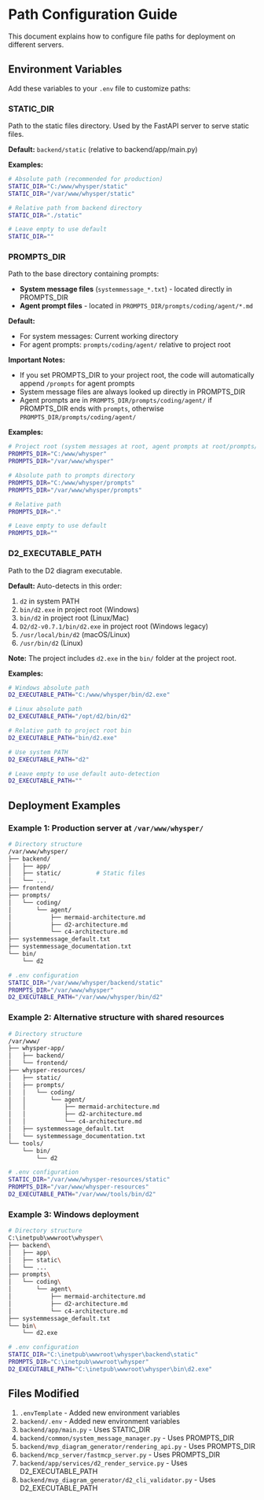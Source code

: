 # Path Configuration Guide

This document explains how to configure file paths for deployment on different servers.

## Environment Variables

Add these variables to your `.env` file to customize paths:

### STATIC_DIR
Path to the static files directory. Used by the FastAPI server to serve static files.

**Default:** `backend/static` (relative to backend/app/main.py)

**Examples:**
```bash
# Absolute path (recommended for production)
STATIC_DIR="C:/www/whysper/static"
STATIC_DIR="/var/www/whysper/static"

# Relative path from backend directory
STATIC_DIR="./static"

# Leave empty to use default
STATIC_DIR=""
```

### PROMPTS_DIR
Path to the base directory containing prompts:
- **System message files** (`systemmessage_*.txt`) - located directly in PROMPTS_DIR
- **Agent prompt files** - located in `PROMPTS_DIR/prompts/coding/agent/*.md`

**Default:**
- For system messages: Current working directory
- For agent prompts: `prompts/coding/agent/` relative to project root

**Important Notes:**
- If you set PROMPTS_DIR to your project root, the code will automatically append `/prompts` for agent prompts
- System message files are always looked up directly in PROMPTS_DIR
- Agent prompts are in `PROMPTS_DIR/prompts/coding/agent/` if PROMPTS_DIR ends with `prompts`, otherwise `PROMPTS_DIR/prompts/coding/agent/`

**Examples:**
```bash
# Project root (system messages at root, agent prompts at root/prompts/coding/agent/)
PROMPTS_DIR="C:/www/whysper"
PROMPTS_DIR="/var/www/whysper"

# Absolute path to prompts directory
PROMPTS_DIR="C:/www/whysper/prompts"
PROMPTS_DIR="/var/www/whysper/prompts"

# Relative path
PROMPTS_DIR="."

# Leave empty to use default
PROMPTS_DIR=""
```

### D2_EXECUTABLE_PATH
Path to the D2 diagram executable.

**Default:** Auto-detects in this order:
1. `d2` in system PATH
2. `bin/d2.exe` in project root (Windows)
3. `bin/d2` in project root (Linux/Mac)
4. `D2/d2-v0.7.1/bin/d2.exe` in project root (Windows legacy)
5. `/usr/local/bin/d2` (macOS/Linux)
6. `/usr/bin/d2` (Linux)

**Note:** The project includes `d2.exe` in the `bin/` folder at the project root.

**Examples:**
```bash
# Windows absolute path
D2_EXECUTABLE_PATH="C:/www/whysper/bin/d2.exe"

# Linux absolute path
D2_EXECUTABLE_PATH="/opt/d2/bin/d2"

# Relative path to project root bin
D2_EXECUTABLE_PATH="bin/d2.exe"

# Use system PATH
D2_EXECUTABLE_PATH="d2"

# Leave empty to use default auto-detection
D2_EXECUTABLE_PATH=""
```

## Deployment Examples

### Example 1: Production server at `/var/www/whysper/`

```bash
# Directory structure
/var/www/whysper/
├── backend/
│   ├── app/
│   ├── static/          # Static files
│   └── ...
├── frontend/
├── prompts/
│   └── coding/
│       └── agent/
│           ├── mermaid-architecture.md
│           ├── d2-architecture.md
│           └── c4-architecture.md
├── systemmessage_default.txt
├── systemmessage_documentation.txt
└── bin/
    └── d2

# .env configuration
STATIC_DIR="/var/www/whysper/backend/static"
PROMPTS_DIR="/var/www/whysper"
D2_EXECUTABLE_PATH="/var/www/whysper/bin/d2"
```

### Example 2: Alternative structure with shared resources

```bash
# Directory structure
/var/www/
├── whysper-app/
│   ├── backend/
│   └── frontend/
├── whysper-resources/
│   ├── static/
│   ├── prompts/
│   │   └── coding/
│   │       └── agent/
│   │           ├── mermaid-architecture.md
│   │           ├── d2-architecture.md
│   │           └── c4-architecture.md
│   ├── systemmessage_default.txt
│   └── systemmessage_documentation.txt
└── tools/
    └── bin/
        └── d2

# .env configuration
STATIC_DIR="/var/www/whysper-resources/static"
PROMPTS_DIR="/var/www/whysper-resources"
D2_EXECUTABLE_PATH="/var/www/tools/bin/d2"
```

### Example 3: Windows deployment

```bash
# Directory structure
C:\inetpub\wwwroot\whysper\
├── backend\
│   ├── app\
│   ├── static\
│   └── ...
├── prompts\
│   └── coding\
│       └── agent\
│           ├── mermaid-architecture.md
│           ├── d2-architecture.md
│           └── c4-architecture.md
├── systemmessage_default.txt
└── bin\
    └── d2.exe

# .env configuration
STATIC_DIR="C:\inetpub\wwwroot\whysper\backend\static"
PROMPTS_DIR="C:\inetpub\wwwroot\whysper"
D2_EXECUTABLE_PATH="C:\inetpub\wwwroot\whysper\bin\d2.exe"
```

## Files Modified

1. `.envTemplate` - Added new environment variables
2. `backend/.env` - Added new environment variables
3. `backend/app/main.py` - Uses STATIC_DIR
4. `backend/common/system_message_manager.py` - Uses PROMPTS_DIR
5. `backend/mvp_diagram_generator/rendering_api.py` - Uses PROMPTS_DIR
6. `backend/mcp_server/fastmcp_server.py` - Uses PROMPTS_DIR
7. `backend/app/services/d2_render_service.py` - Uses D2_EXECUTABLE_PATH
8. `backend/mvp_diagram_generator/d2_cli_validator.py` - Uses D2_EXECUTABLE_PATH
